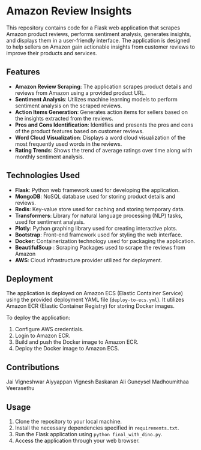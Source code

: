 # Amazon Review Insights

This repository contains code for a Flask web application that scrapes Amazon product reviews, performs sentiment analysis, generates insights, and displays them in a user-friendly interface. The application is designed to help sellers on Amazon gain actionable insights from customer reviews to improve their products and services.

## Features

- **Amazon Review Scraping**: The application scrapes product details and reviews from Amazon using a provided product URL.
- **Sentiment Analysis**: Utilizes machine learning models to perform sentiment analysis on the scraped reviews.
- **Action Items Generation**: Generates action items for sellers based on the insights extracted from the reviews.
- **Pros and Cons Identification**: Identifies and presents the pros and cons of the product features based on customer reviews.
- **Word Cloud Visualization**: Displays a word cloud visualization of the most frequently used words in the reviews.
- **Rating Trends**: Shows the trend of average ratings over time along with monthly sentiment analysis.

## Technologies Used

- **Flask**: Python web framework used for developing the application.
- **MongoDB**: NoSQL database used for storing product details and reviews.
- **Redis**: Key-value store used for caching and storing temporary data.
- **Transformers**: Library for natural language processing (NLP) tasks, used for sentiment analysis.
- **Plotly**: Python graphing library used for creating interactive plots.
- **Bootstrap**: Front-end framework used for styling the web interface.
- **Docker**: Containerization technology used for packaging the application.
- **BeautifulSoup** : Scraping Packages used to scrape the reviews from Amazon
- **AWS**: Cloud infrastructure provider utilized for deployment.

## Deployment

The application is deployed on Amazon ECS (Elastic Container Service) using the provided deployment YAML file (`deploy-to-ecs.yml`). It utilizes Amazon ECR (Elastic Container Registry) for storing Docker images.

To deploy the application:

1. Configure AWS credentials.
2. Login to Amazon ECR.
3. Build and push the Docker image to Amazon ECR.
4. Deploy the Docker image to Amazon ECS.

## Contributions
Jai Vigneshwar Aiyyappan
Vignesh Baskaran
Ali Guneysel
Madhoumithaa Veerasethu 

## Usage

1. Clone the repository to your local machine.
2. Install the necessary dependencies specified in `requirements.txt`.
3. Run the Flask application using `python final_with_dino.py`.
4. Access the application through your web browser.

